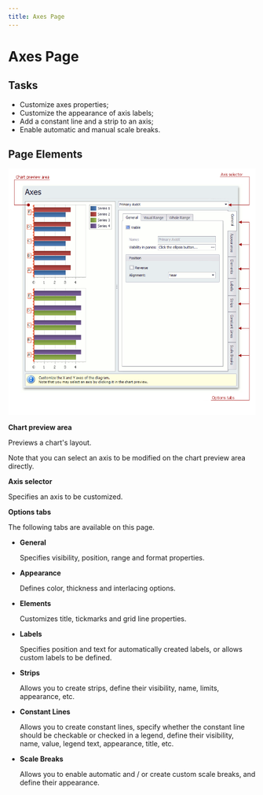 ```yaml
---
title: Axes Page
---
```

# Axes Page
## Tasks
* Customize axes properties;
* Customize the appearance of axis labels;
* Add a constant line and a strip to an axis;
* Enable automatic and manual scale breaks.

## Page Elements
![ChartWizard_AxesPage](../../../images/Img7234.png)

**Chart preview area**

Previews a chart's layout.

Note that you can select an axis to be modified on the chart preview area directly.

**Axis selector**

Specifies an axis to be customized.

**Options tabs**

The following tabs are available on this page.
* **General**
	
	Specifies visibility, position, range and format properties.
* **Appearance**
	
	Defines color, thickness and interlacing options.
* **Elements**
	
	Customizes title, tickmarks and grid line properties.
* **Labels**
	
	Specifies position and text for automatically created labels, or allows custom labels to be defined.
* **Strips**
	
	Allows you to create strips, define their visibility, name, limits, appearance, etc.
* **Constant Lines**
	
	Allows you to create constant lines, specify whether the constant line should be checkable or checked in a legend, define their visibility, name, value, legend text, appearance, title, etc.
* **Scale Breaks**
	
	Allows you to enable automatic and / or create custom scale breaks, and define their appearance.